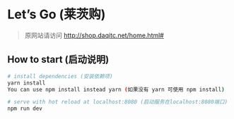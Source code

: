# Let’s Go (莱茨购)
>原网站请访问 http://shop.daqitc.net/home.html#

## How to start (启动说明)

``` bash
# install dependencies (安装依赖项)
yarn install
You can use npm install instead yarn (如果没有 yarn 可使用 npm install)

# serve with hot reload at localhost:8080 (启动服务在localhost:8080端口)
npm run dev
```